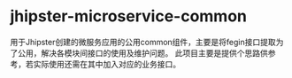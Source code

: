 # jhipster-microservice-common
用于Jhipster创建的微服务应用的公用common组件，主要是将fegin接口提取为了公用，解决各模块间接口的使用及维护问题。
此项目主要是提供个思路供参考，若实际使用还需在其中加入对应的业务接口。
